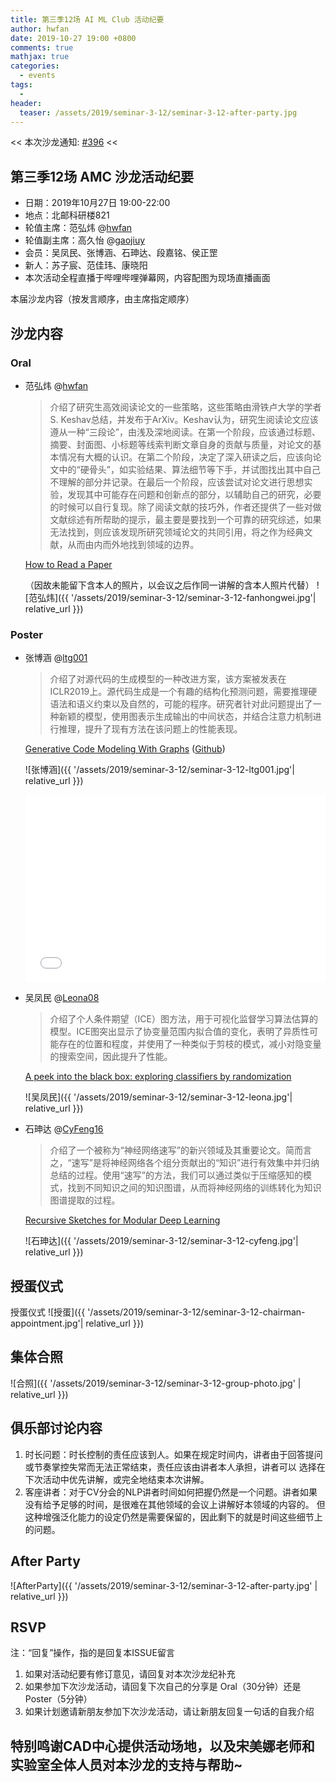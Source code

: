 ```yaml
---
title: 第三季12场 AI ML Club 活动纪要
author: hwfan
date: 2019-10-27 19:00 +0800
comments: true
mathjax: true
categories: 
  - events
tags:
  - 
header:
  teaser: /assets/2019/seminar-3-12/seminar-3-12-after-party.jpg
---
```


<< 本次沙龙通知: [#396](https://github.com/BUPT/ai-ml.club/issues/396)  <<

## 第三季12场 AMC 沙龙活动纪要

- 日期：2019年10月27日 19:00-22:00
- 地点：北邮科研楼821
- 轮值主席：范弘炜 @[hwfan](https://github.com/hwfan)
- 轮值副主席：高久怡 @[gaojiuy](https://github.com/gaojiuy)
- 会员：吴凤民、张博涵、石珅达、段嘉铭、侯正罡
- 新人：苏子宸、范佳玮、康晓阳
- 本次活动全程直播于哔哩哔哩弹幕网，内容配图为现场直播画面

本届沙龙内容（按发言顺序，由主席指定顺序）

## 沙龙内容

### Oral

- 范弘炜 @[hwfan](https://github.com/hwfan)

   >介绍了研究生高效阅读论文的一些策略，这些策略由滑铁卢大学的学者S. Keshav总结，并发布于ArXiv。Keshav认为，研究生阅读论文应该遵从一种“三段论”，由浅及深地阅读。在第一个阶段，应该通过标题、摘要、封面图、小标题等线索判断文章自身的贡献与质量，对论文的基本情况有大概的认识。在第二个阶段，决定了深入研读之后，应该向论文中的“硬骨头”，如实验结果、算法细节等下手，并试图找出其中自己不理解的部分并记录。在最后一个阶段，应该尝试对论文进行思想实验，发现其中可能存在问题和创新点的部分，以辅助自己的研究，必要的时候可以自行复现。除了阅读文献的技巧外，作者还提供了一些对做文献综述有所帮助的提示，最主要是要找到一个可靠的研究综述，如果无法找到，则应该发现所研究领域论文的共同引用，将之作为经典文献，从而由内而外地找到领域的边界。
   
  [How to Read a Paper](https://web.stanford.edu/class/ee384m/Handouts/HowtoReadPaper.pdf)

  （因故未能留下含本人的照片，以会议之后作同一讲解的含本人照片代替）
    ![范弘炜]({{ '/assets/2019/seminar-3-12/seminar-3-12-fanhongwei.jpg'| relative_url }})
  
### Poster

- 张博涵 @[ltg001](https://github.com/ltg001)

  >介绍了对源代码的生成模型的一种改进方案，该方案被发表在ICLR2019上。源代码生成是一个有趣的结构化预测问题，需要推理硬语法和语义约束以及自然的，可能的程序。研究者针对此问题提出了一种新颖的模型，使用图表示生成输出的中间状态，并结合注意力机制进行推理，提升了现有方法在该问题上的性能表现。
  
  [Generative Code Modeling With Graphs](https://arxiv.org/pdf/1805.08490.pdf)
  ([Github](https://github.com/Microsoft/graph-based-code-modelling))

  ![张博涵]({{ '/assets/2019/seminar-3-12/seminar-3-12-ltg001.jpg'| relative_url }})

  <div class="zoom-container" style="
      position: relative;
      padding-bottom:56.25%;
      padding-top:30px;
      height:0;
      overflow:hidden;
  ">
    <iframe
      src='{{ '/assets/js/viewer-js/' | relative_url }}#{{ '/assets/2019/seminar-3-12/ltg001.pdf' | relative_url }}'
      width='560'
      height='315'
      allowfullscreen
      webkitallowfullscreen
      frameborder="0"
      style="
        position: absolute;
        top:0;
        left:0;
        width:100%;
        height:100%;
      "
    ></iframe>
  </div>

- 吴凤民 @[Leona08](https://github.com/Leona08)
  
  >介绍了个人条件期望（ICE）图方法，用于可视化监督学习算法估算的模型。ICE图突出显示了协变量范围内拟合值的变化，表明了异质性可能存在的位置和程度，并使用了一种类似于剪枝的模式，减小对隐变量的搜索空间，因此提升了性能。

  [A peek into the black box: exploring classifiers by randomization](https://arxiv.org/pdf/1309.6392.pdf)

  ![吴凤民]({{ '/assets/2019/seminar-3-12/seminar-3-12-leona.jpg'| relative_url }})

- 石珅达 @[CyFeng16](https://github.com/CyFeng16)
  
  >介绍了一个被称为“神经网络速写”的新兴领域及其重要论文。简而言之，“速写”是将神经网络各个组分贡献出的“知识”进行有效集中并归纳总结的过程。使用“速写”的方法，我们可以通过类似于压缩感知的模式，找到不同知识之间的知识图谱，从而将神经网络的训练转化为知识图谱提取的过程。

  [Recursive Sketches for Modular Deep Learning](https://arxiv.org/abs/1905.12730)
  
  ![石珅达]({{ '/assets/2019/seminar-3-12/seminar-3-12-cyfeng.jpg'| relative_url }})


## 授蛋仪式

授蛋仪式
![授蛋]({{ '/assets/2019/seminar-3-12/seminar-3-12-chairman-appointment.jpg'| relative_url }})

## 集体合照

![合照]({{ '/assets/2019/seminar-3-12/seminar-3-12-group-photo.jpg' | relative_url }})

## 俱乐部讨论内容

1. 时长问题：时长控制的责任应该到人。如果在规定时间内，讲者由于回答提问或节奏掌控失常而无法正常结束，责任应该由讲者本人承担，讲者可以
选择在下次活动中优先讲解，或完全地结束本次讲解。
2. 客座讲者：对于CV分会的NLP讲者时间如何把握仍然是一个问题。讲者如果没有给予足够的时间，是很难在其他领域的会议上讲解好本领域的内容的。
但这种增强泛化能力的设定仍然是需要保留的，因此剩下的就是时间这些细节上的问题。

## After Party

![AfterParty]({{ '/assets/2019/seminar-3-12/seminar-3-12-after-party.jpg' | relative_url }})

## RSVP

注：“回复”操作，指的是回复本ISSUE留言

1. 如果对活动纪要有修订意见，请回复对本次沙龙纪补充
2. 如果参加下次沙龙活动，请回复下次自己的分享是 Oral（30分钟）还是Poster（5分钟）
3. 如果计划邀请新朋友参加下次沙龙活动，请让新朋友回复一句话的自我介绍

## 特别鸣谢CAD中心提供活动场地，以及宋美娜老师和实验室全体人员对本沙龙的支持与帮助~
